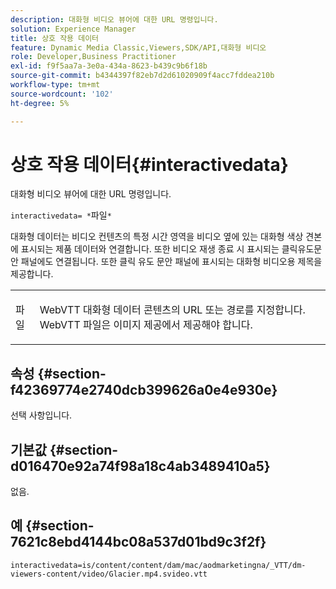 ```yaml
---
description: 대화형 비디오 뷰어에 대한 URL 명령입니다.
solution: Experience Manager
title: 상호 작용 데이터
feature: Dynamic Media Classic,Viewers,SDK/API,대화형 비디오
role: Developer,Business Practitioner
exl-id: f9f5aa7a-3e0a-434a-8623-b439c9b6f18b
source-git-commit: b4344397f82eb7d2d61020909f4acc7fddea210b
workflow-type: tm+mt
source-wordcount: '102'
ht-degree: 5%

---
```


# 상호 작용 데이터{#interactivedata}

대화형 비디오 뷰어에 대한 URL 명령입니다.

`interactivedata= *`파일`*`

대화형 데이터는 비디오 컨텐츠의 특정 시간 영역을 비디오 옆에 있는 대화형 색상 견본에 표시되는 제품 데이터와 연결합니다. 또한 비디오 재생 종료 시 표시되는 클릭유도문안 패널에도 연결됩니다. 또한 클릭 유도 문안 패널에 표시되는 대화형 비디오용 제목을 제공합니다.

<table id="table_C616483932C2482CA9794DDD7313FD7C"> 
 <tbody> 
  <tr> 
   <td colname="col1"> <p> <span class="codeph"> <span class="varname"> 파일</span> </span> </p> </td> 
   <td colname="col2"> <p> WebVTT 대화형 데이터 콘텐츠의 URL 또는 경로를 지정합니다. WebVTT 파일은 이미지 제공에서 제공해야 합니다. </p> </td> 
  </tr> 
 </tbody> 
</table>

## 속성 {#section-f42369774e2740dcb399626a0e4e930e}

선택 사항입니다.

## 기본값 {#section-d016470e92a74f98a18c4ab3489410a5}

없음.

## 예 {#section-7621c8ebd4144bc08a537d01bd9c3f2f}

```
interactivedata=is/content/content/dam/mac/aodmarketingna/_VTT/dm-viewers-content/video/Glacier.mp4.svideo.vtt
```
